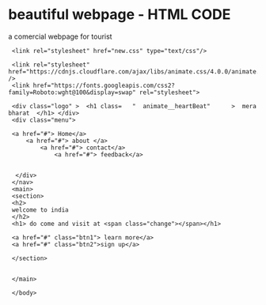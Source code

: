 # beautiful webpage - HTML CODE 
a comercial webpage for tourist 
<!DOCTYPE html>
 <head >
	 <title</title>
	
	 <link rel="stylesheet" href="new.css" type="text/css"/>
	 
	 <link rel="stylesheet" href="https://cdnjs.cloudflare.com/ajax/libs/animate.css/4.0.0/animate.min.css" />
	 <link href="https://fonts.googleapis.com/css2?family=Roboto:wght@100&display=swap" rel="stylesheet">
	 
	 
	 
	 
	 
	 
 </head>
	 <body>
	 <nav>
	 
	 <div class="logo" >  <h1 class=   "  animate__heartBeat"      >  mera bharat  </h1> </div>
	 <div class="menu">  
	 
	 <a href="#"> Home</a>
	 	 <a href="#"> about </a>
	 	 	 <a href="#"> contact</a>
	 	 	 	 <a href="#"> feedback</a>
	 
	 
	  </div>
	 </nav>
	 <main>
	 <section>
	 <h2>
	 welcome to india
	 </h2>
	 <h1> do come and visit at <span class="change"></span></h1>
	 
	 <a href="#" class="btn1"> learn more</a>
	 <a href="#" class="btn2">sign up</a>
	 
	 </section>
	 
	 
	 </main>
	
	 </body>
 </html>


